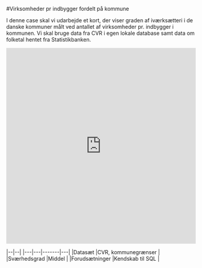 #Virksomheder pr indbygger fordelt på kommune


I denne case skal vi udarbejde et kort, der viser graden af iværksætteri i de danske kommuner målt ved antallet af virksomheder pr. indbygger i kommunen. Vi skal bruge data fra CVR i egen lokale database samt data om folketal hentet fra Statistikbanken.


<iframe width='100%' height='520' frameborder='0' src='http://virkdata.cartodb.com/viz/3bc5517c-d3cc-11e4-b1ad-0e0c41326911/embed_map' allowfullscreen webkitallowfullscreen mozallowfullscreen oallowfullscreen msallowfullscreen></iframe>


|--|--|
|---|---|-------|---|
|Datasæt   |CVR, kommunegrænser   |
|Sværhedsgrad   |Middel   |
|Forudsætninger |Kendskab til SQL   |
